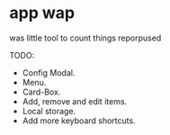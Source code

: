 # app wap

was little tool to count things reporpused

TODO: 
- Config Modal.
- Menu.
- Card-Box.
- Add, remove and edit items.
- Local storage.
- Add more keyboard shortcuts.

